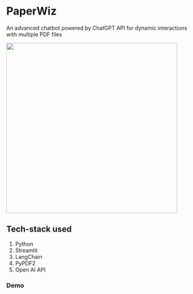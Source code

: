 # PaperWiz
An advanced chatbot powered by ChatGPT API for dynamic interactions with multiple PDF files

<p>
<img src="https://github.com/bhagatananya05/PaperWiz/assets/95221972/ff39f1c1-552d-4268-8bcd-29c127f8ca5a" width="450">
</p>

## Tech-stack used
1. Python
2. Streamlit
3. LangChain
4. PyPDF2
5. Open AI API

### **Demo</a>**
[]()

